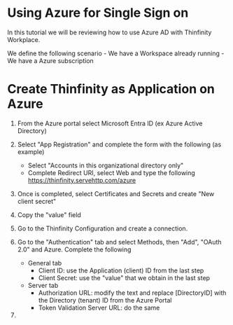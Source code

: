 # Using Azure for Single Sign on 

In this tutorial we will be reviewing how to use Azure AD with Thinfinity Workplace. 

We define the following scenario
    - We have a Workspace already running 
    - We have a Azure subscription

Create Thinfinity as Application on Azure
=

1. From the Azure portal select Microsoft Entra ID (ex Azure Active Directory)

2. Select "App Registration" and complete the form with the following (as example)
    - Select "Accounts in this organizational directory only"
    - Complete Redirect URI, select Web and type the following  https://thinfinity.servehttp.com/azure

3. Once is completed, select Certificates and Secrets and create "New client secret"

4. Copy the "value" field

5. Go to the Thinfinity Configuration and create a connection.

6. Go to the "Authentication" tab and select Methods, then "Add", "OAuth 2.0" and Azure. Complete the following
    - General tab
        - Client ID: use the Application (client) ID from the last step
        - Client Secret: use the "value" that we obtain in the last step
    - Server tab
        - Authorization URL: modify the text and replace [DirectoryID] with the Directory (tenant) ID from the Azure Portal
        - Token Validation Server URL: do the same




8.   
